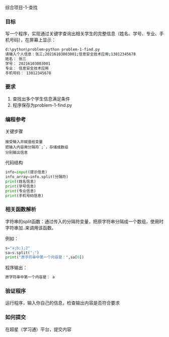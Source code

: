 综合项目-1-查找

### 目标
写一个程序，实现通过关键字查询出相关学生的完整信息（姓名、学号、专业、手机号码），在屏幕上显示：
```sh
d:\python\problem>python problem-1-find.py
请输入个人信息：张三;20216103003001;信息安全技术应用;13812345678
姓名： 张三
学号： 20216103003001
专业： 信息安全技术应用
手机号码： 13812345678
```

### 要求
1. 查找出多个学生信息满足条件
2. 程序保存为problem-1-find.py

### 编程参考
关键步骤
```
接受输入并赋值给变量
把输入内容用分隔符`;`，存储成数组
分别输出信息
```
代码结构
```python
info=input(提示信息)
info_array=info.split(分隔符)
print(姓名信息)
print(学号信息)
print(专业信息)
print(手机号码信息)
```

### 相关函数解析
字符串的split函数：通过传入的分隔符变量，把原字符串分隔成一个数组，使用时字符串加`.`来调用该函数。

例如：
```python
s="a;b;1;2"
sa=s.split(";")
print("原字符串中第一个内容是：",sa[0])
```
程序输出：
```sh
原字符串中第一个内容是： a
```

### 验证程序
运行程序，输入你自己的信息，检查输出内容是否符合要求

### 如何提交
在超星（学习通）平台，提交内容